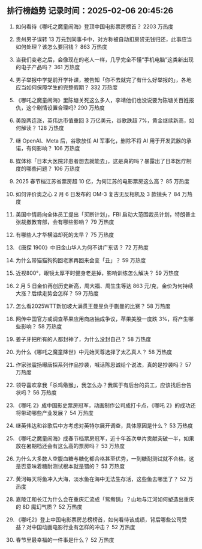 
## 排行榜趋势 记录时间：2025-02-06 20:45:26
  
  1. 如何看待《哪吒之魔童闹海》登顶中国电影票房榜首？ 2203 万热度
    
  2. 贵州男子误转 13 万元到同事卡中，对方称被自动扣房贷无钱归还，此事应当如何处理？该怎么要回钱？ 863 万热度
    
  3. 当我们变老之后，会像现在的老人一样，几乎完全不懂“手机电脑”这类新出现的电子产品吗？ 361 万热度
    
  4. 男子举报中学提前开学补课，被告知「你不去就完了有什么好举报的」，各地应当如何保障学生的完整假期？ 332 万热度
    
  5. 《哪吒之魔童闹海》里陈塘关死这么多人，李靖他们也没说要为陈塘关百姓报仇，这个剧情设置合理吗? 290 万热度
    
  6. 美股两连涨，英伟达市值重回 3 万亿美元，谷歌跌超 7%，黄金继续新高，如何解读？ 128 万热度
    
  7. 继 OpenAI、Meta 后，谷歌放任 AI 军事化，删除不将 AI 用于开发武器的承诺，有何影响？ 106 万热度
    
  8. 媒体称「日本大医院非患者想去就能去」，这是真的吗？暴露出了日本医疗制度的哪些问题？ 106 万热度
    
  9. 2025 春节档江苏省票房超 10 亿，为何江苏的电影票房这么高？ 85 万热度
    
  10. 如何评价奥之心 2 月 6 日发布的 OM-3 复古无反相机及 3 款镜头？ 84 万热度
    
  11. 美国中情局向全体员工提出「买断计划」，FBI 启动大范围裁员计划，特朗普主张裁撤教育部，会有哪些影响？ 79 万热度
    
  12. 有哪些人才华横溢却死的太早？ 75 万热度
    
  13. 《唐探 1900》中旧金山华人为何不讲广东话？ 72 万热度
    
  14. 为什么带猫猫狗狗回老家再回来会变「丑」？ 59 万热度
    
  15. 近视800°，眼镜太厚平时健身老是掉，影响训练怎么解决？ 59 万热度
    
  16. 2 月 5 日金价再创历史新高，周大福、周生生等达 863 元/克，金价为何持续大涨？后续走势会怎样？ 59 万热度
    
  17. 怎么看2025WTT新加坡大满贯王曼昱负于蒯曼的比赛？ 58 万热度
    
  18. 网传中国官方或调查苹果应用商店抽成争议，苹果美股一度跌 3%，将产生哪些影响？ 58 万热度
    
  19. 姜子牙把所有的人都封神了，为什么没封自己？ 58 万热度
    
  20. 为什么《哪吒之魔童降世》中元始天尊选择了太乙真人？ 58 万热度
    
  21. 作家张震扬曝唐探系列作品抄袭，喊话陈思诚给个说法，真的是抄袭吗？ 57 万热度
    
  22. 领导喜欢拿我「杀鸡儆猴」，我怎么办？我属于有后台的员工，应该找后台告状吗？ 56 万热度
    
  23. 《哪吒 2》成中国影史票房冠军，动画制作公司成打卡点，《哪吒 2》的成功还将带动哪些产业发展？ 54 万热度
    
  24. 继英伟达和谷歌后中方考虑对英特尔展开调查，具体原因是什么？ 53 万热度
    
  25. 《哪吒之魔童闹海》成春节档票房冠军，近十年首次单片贡献突破一半，如果放在暑期档还会有这么高的票房吗？ 53 万热度
    
  26. 为什么大多数人空腹血糖与糖化都合格甚至优秀，一到糖耐测试就不合格，这是否意味着糖耐测试根本就是错的？ 53 万热度
    
  27. 黄河每天将鱼冲入大海，淡水鱼在海中无法生存活，这些鱼去哪里了？ 52 万热度
    
  28. 嘉陵江和长江为什么会在重庆汇流成「鸳鸯锅」？山地与江河如何塑造出重庆的 8D 魔幻气质？ 52 万热度
    
  29. 《哪吒2》登上中国电影票房总榜榜首，如何看待该成绩，背后哪些公司受益？对中国动画电影行业有怎样的冲击？ 52 万热度
    
  30. 春节里最幸福的一件事是什么？ 52 万热度
    